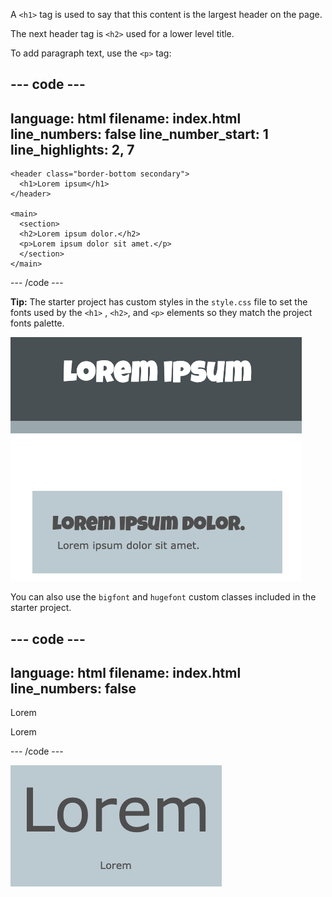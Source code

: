 A `<h1>` tag is used to say that this content is the largest header on the page. 
  
The next header tag is `<h2>` used for a lower level title.

To add paragraph text, use the `<p>` tag:
  
--- code ---
---
language: html
filename: index.html
line_numbers: false
line_number_start: 1
line_highlights: 2, 7
---
    <header class="border-bottom secondary">
      <h1>Lorem ipsum</h1> 
    </header>
  
    <main>
      <section>
      <h2>Lorem ipsum dolor.</h2>
      <p>Lorem ipsum dolor sit amet.</p>
      </section>
    </main>

--- /code ---
  
**Tip:** The starter project has custom styles in the `style.css` file to set the fonts used by the `<h1>` , `<h2>`, and `<p>` elements so they match the project fonts palette.
  
![Placeholder text to show `<h1>`, `<h2>`, and paragraph HTML elements with the default project font applied.](images/headers.png)
  
You can also use the `bigfont` and `hugefont` custom classes included in the starter project.
  
--- code ---
---
language: html
filename: index.html
line_numbers: false
--- 
<p class="hugefont">Lorem</p>
<p class="bigfont">Lorem</p>

--- /code ---
  
![The word 'Lorem' in a huge font and then repeated underneath in a big font. The huge font is a lot larger than the big font.](images/size.png)
